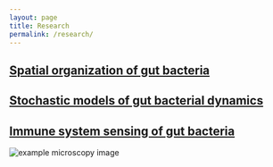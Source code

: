 ```yaml
---
layout: page
title: Research
permalink: /research/
---
```

<h2><a href="{% link spatial.md %}">Spatial organization of gut bacteria</a></h2>

<h2><a href="{% link models.md %}">Stochastic models of gut bacterial dynamics</a></h2>

<h2><a href="{% link immune.md %}">Immune system sensing of gut bacteria</a></h2>


![example microscopy image]({{site.baseurl}}/assets/tnf_example.png)



